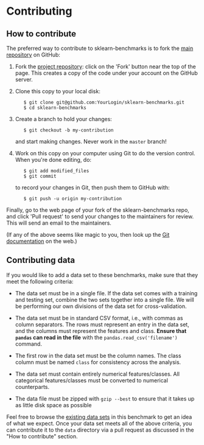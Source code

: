 # Contributing

## How to contribute

The preferred way to contribute to sklearn-benchmarks is to fork the 
[main repository](https://github.com/rhiever/sklearn-benchmarks/) on
GitHub:

1. Fork the [project repository](https://github.com/rhiever/sklearn-benchmarks):
   click on the 'Fork' button near the top of the page. This creates
   a copy of the code under your account on the GitHub server.

2. Clone this copy to your local disk:

          $ git clone git@github.com:YourLogin/sklearn-benchmarks.git
          $ cd sklearn-benchmarks

3. Create a branch to hold your changes:

          $ git checkout -b my-contribution

   and start making changes. Never work in the ``master`` branch!

4. Work on this copy on your computer using Git to do the version
   control. When you're done editing, do:

          $ git add modified_files
          $ git commit

   to record your changes in Git, then push them to GitHub with:

          $ git push -u origin my-contribution

Finally, go to the web page of your fork of the sklearn-benchmarks repo,
and click 'Pull request' to send your changes to the maintainers for
review. This will send an email to the maintainers.

(If any of the above seems like magic to you, then look up the 
[Git documentation](http://git-scm.com/documentation) on the web.)

## Contributing data

If you would like to add a data set to these benchmarks, make sure that they meet the following criteria:

* The data set must be in a single file. If the data set comes with a training and testing set, combine the two sets together into a single file. We will be performing our own divisions of the data set for cross-validation.

* The data set must be in standard CSV format, i.e., with commas as column separators. The rows must represent an entry in the data set, and the columns must represent the features and class. **Ensure that `pandas` can read in the file** with the `pandas.read_csv('filename')` command.

* The first row in the data set must be the column names. The class column must be named `class` for consistency across the analysis.

* The data set must contain entirely numerical features/classes. All categorical features/classes must be converted to numerical counterparts.

* The data file must be zipped with `gzip --best` to ensure that it takes up as little disk space as possible

Feel free to browse the [existing data sets](https://github.com/rhiever/sklearn-benchmarks/tree/master/data) in this benchmark to get an idea of what we expect. Once your data set meets all of the above criteria, you can contribute it to the `data` directory via a pull request as discussed in the "How to contribute" section.
